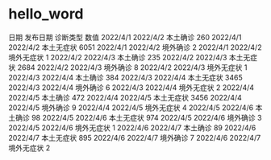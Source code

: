 # hello_word

日期	发布日期	诊断类型	数值
2022/4/1	2022/4/2	本土确诊	260
2022/4/1	2022/4/2	本土无症状	6051
2022/4/1	2022/4/2	境外确诊	2
2022/4/1	2022/4/2	境外无症状	1
2022/4/2	2022/4/3	本土确诊	235
2022/4/2	2022/4/3	本土无症状	2684
2022/4/2	2022/4/3	境外确诊	8
2022/4/2	2022/4/3	境外无症状	1
2022/4/3	2022/4/4	本土确诊	384
2022/4/3	2022/4/4	本土无症状	3465
2022/4/3	2022/4/4	境外确诊	6
2022/4/3	2022/4/4	境外无症状	2
2022/4/4	2022/4/5	本土确诊	472
2022/4/4	2022/4/5	本土无症状	3456
2022/4/4	2022/4/5	境外确诊	9
2022/4/4	2022/4/5	境外无症状	4
2022/4/5	2022/4/6	本土确诊	98
2022/4/5	2022/4/6	本土无症状	974
2022/4/5	2022/4/6	境外确诊	3
2022/4/5	2022/4/6	境外无症状	1
2022/4/6	2022/4/7	本土确诊	89
2022/4/6	2022/4/7	本土无症状	895
2022/4/6	2022/4/7	境外确诊	7
2022/4/6	2022/4/7	境外无症状	2
